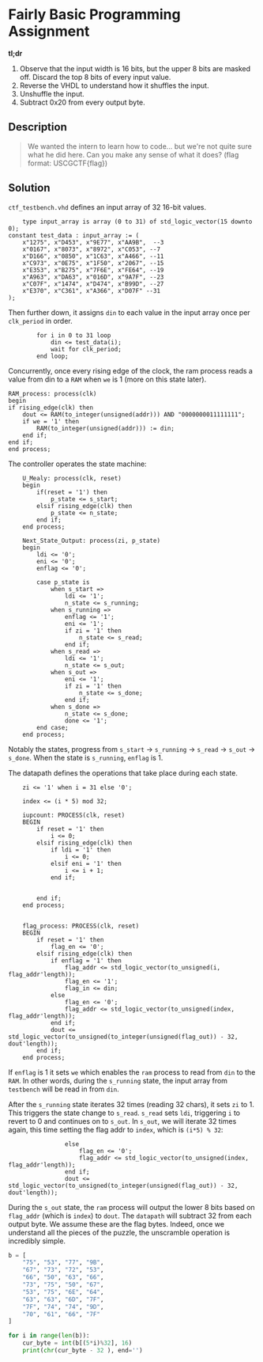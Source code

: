 # Fairly Basic Programming Assignment

**tl;dr**

1. Observe that the input width is 16 bits, but the upper 8 bits are masked off. Discard the top 8 bits of every input value.
2. Reverse the VHDL to understand how it shuffles the input.
3. Unshuffle the input.
4. Subtract 0x20 from every output byte.

## Description

>We wanted the intern to learn how to code... but we're not quite sure what he did here. Can you make any sense of what it does? (flag format: USCGCTF{flag})

## Solution

`ctf_testbench.vhd` defines an input array of 32 16-bit values.

```
    type input_array is array (0 to 31) of std_logic_vector(15 downto 0);
constant test_data : input_array := (
    x"1275", x"D453", x"9E77", x"AA9B",  --3
    x"0167", x"8073", x"8972", x"C053", --7
    x"D166", x"0850", x"1C63", x"A466", --11
    x"C973", x"0E75", x"1F50", x"2067", --15
    x"E353", x"B275", x"7F6E", x"FE64", --19
    x"A963", x"DA63", x"016D", x"9A7F", --23
    x"C07F", x"1474", x"D474", x"B99D", --27
    x"E370", x"C361", x"A366", x"D07F" --31
);
```

Then further down, it assigns `din` to each value in the input array once per `clk_period` in order.

```
        for i in 0 to 31 loop
            din <= test_data(i);
            wait for clk_period;
        end loop;
```

Concurrently, once every rising edge of the clock, the ram process reads a value from din to a `RAM` when `we` is 1 (more on this state later).

```
RAM_process: process(clk)
begin
if rising_edge(clk) then
    dout <= RAM(to_integer(unsigned(addr))) AND "0000000011111111";
    if we = '1' then
        RAM(to_integer(unsigned(addr))) := din;
    end if;
end if;
end process;
```

The controller operates the state machine:

```
    U_Mealy: process(clk, reset)
    begin
        if(reset = '1') then
            p_state <= s_start;
        elsif rising_edge(clk) then
            p_state <= n_state;
        end if;
    end process;

    Next_State_Output: process(zi, p_state)
    begin
        ldi <= '0';
        eni <= '0';
        enflag <= '0';

        case p_state is
            when s_start =>
                ldi <= '1';
                n_state <= s_running;
            when s_running =>
                enflag <= '1';
                eni <= '1';
                if zi = '1' then
                    n_state <= s_read;
                end if;
            when s_read =>
                ldi <= '1';
                n_state <= s_out;
            when s_out =>
                eni <= '1';
                if zi = '1' then
                    n_state <= s_done;
                end if;
            when s_done =>
                n_state <= s_done;
                done <= '1';
        end case;
    end process;
```

Notably the states, progress from `s_start` -> `s_running` -> `s_read` -> `s_out` -> `s_done`. When the state is `s_running`, `enflag` is 1.

The datapath defines the operations that take place during each state.

```
    zi <= '1' when i = 31 else '0';

    index <= (i * 5) mod 32;

    iupcount: PROCESS(clk, reset)
    BEGIN
        if reset = '1' then
            i <= 0;
        elsif rising_edge(clk) then
            if ldi = '1' then
                i <= 0;
            elsif eni = '1' then
                i <= i + 1;
            end if;


        end if;
    end process;


    flag_process: PROCESS(clk, reset)
    BEGIN
        if reset = '1' then
            flag_en <= '0';
        elsif rising_edge(clk) then
            if enflag = '1' then
                flag_addr <= std_logic_vector(to_unsigned(i, flag_addr'length));
                flag_en <= '1';
                flag_in <= din;
            else
                flag_en <= '0';
                flag_addr <= std_logic_vector(to_unsigned(index, flag_addr'length));
            end if;
            dout <= std_logic_vector(to_unsigned(to_integer(unsigned(flag_out)) - 32, dout'length));
        end if;
    end process;
```

If `enflag` is 1 it sets `we` which enables the `ram` process to read from `din` to the `RAM`. In other words, during the `s_running` state, the input array from `testbench` will be read in from `din`.

After the `s_running` state iterates 32 times (reading 32 chars), it sets `zi` to 1. This triggers the state change to `s_read`. `s_read` sets `ldi`, triggering `i` to revert to 0 and continues on to `s_out`. In `s_out`, we will iterate 32 times again, this time setting the flag addr to `index`, which is `(i*5) % 32`:

```
                else
                    flag_en <= '0';
                    flag_addr <= std_logic_vector(to_unsigned(index, flag_addr'length));
                end if;
                dout <= std_logic_vector(to_unsigned(to_integer(unsigned(flag_out)) - 32, dout'length));
```

During the `s_out` state, the `ram` process will output the lower 8 bits based on `flag_addr` (which is `index`) to `dout`. The `datapath` will subtract 32 from each output byte. We assume these are the flag bytes. Indeed, once we understand all the pieces of the puzzle, the unscramble operation is incredibly simple.

```python
b = [
    "75", "53", "77", "9B",
    "67", "73", "72", "53",
    "66", "50", "63", "66",
    "73", "75", "50", "67",
    "53", "75", "6E", "64",
    "63", "63", "6D", "7F",
    "7F", "74", "74", "9D",
    "70", "61", "66", "7F"
]

for i in range(len(b)):
    cur_byte = int(b[(5*i)%32], 16)
    print(chr(cur_byte - 32 ), end='')
```
